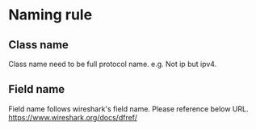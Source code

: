 # Naming rule
## Class name
Class name need to be full protocol name. e.g. Not ip but ipv4.

## Field name
Field name follows wireshark's field name. Please reference below URL.
https://www.wireshark.org/docs/dfref/
